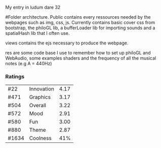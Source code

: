 My entry in ludum dare 32

#Folder architecture. Public contains every ressources needed by the webpages such as img, css, js. Currently contains basic cover css from bootstrap, the philoGL lib, a bufferLoader lib for importing sounds and a spatialHash lib that I often use.

views contains the ejs necessary to produce the webpage.

res are some code base I use to remember how to set up philoGL and WebAudio, some examples shaders and the frequency of all the musical notes (e.g A = 440Hz)


### Ratings

|   |   |   |
|---|---|---|
|#22|Innovation|4.17|
|#471|Graphics|3.17|
|#504|Overall|3.22|
|#572|Mood|2.91|
|#580|Fun|3.00|
|#880|Theme|2.87|
|#1634|Coolness|41%|